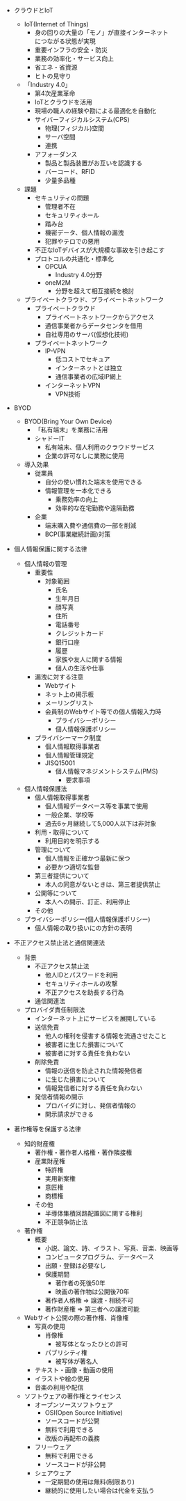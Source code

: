 - クラウドとIoT
    - IoT(Internet of Things)
        - 身の回りの大量の「モノ」が直接インターネット  
        につながる状態が実現
        - 重要インフラの安全・防災
        - 業務の効率化・サービス向上
        - 省エネ・省資源
        - ヒトの見守り
    - 「Industry 4.0」
        - 第4次産業革命
        - IoTとクラウドを活用
        - 現場の職人の経験や勘による最適化を自動化
        - サイバーフィジカルシステム(CPS)
            - 物理(フィジカル)空間
            - サーバ空間
            - 連携
        - アフォーダンス
            - 製品と製品装置がお互いを認識する
            - バーコード、RFID
            - 少量多品種
    - 課題
        - セキュリティの問題
            - 管理者不在
            - セキュリティホール
            - 踏み台
            - 機密データ、個人情報の漏洩
            - 犯罪やテロでの悪用
        - 不正なIoTデバイスが大規模な事故を引き起こす
        - プロトコルの共通化・標準化
            - OPCUA
                - Industry 4.0分野
            - oneM2M
                - 分野を超えて相互接続を検討
    - プライベートクラウド、プライベートネットワーク
        - プライベートクラウド
            - プライベートネットワークからアクセス
            - 通信事業者からデータセンタを借用
            - 自社専用のサーバ(仮想化技術)
        - プライベートネットワーク
            - IP-VPN
                - 低コストでセキュア
                - インターネットとは独立
                - 通信事業者の広域IP網上
            - インターネットVPN
                - VPN技術
- BYOD
    - BYOD(Bring Your Own Device)
        - 「私有端末」を業務に活用
        - シャドーIT
            - 私有端末、個人利用のクラウドサービス
            - 企業の許可なしに業務に使用
    - 導入効果
        - 従業員
            - 自分の使い慣れた端末を使用できる
            - 情報管理を一本化できる
                - 乗務効率の向上
                - 効率的な在宅勤務や遠隔勤務
        - 企業
            - 端末購入費や通信費の一部を削減
            - BCP(事業継続計画)対策
- 個人情報保護に関する法律
    - 個人情報の管理
        - 重要性
            - 対象範囲
                - 氏名
                - 生年月日
                - 顔写真
                - 住所
                - 電話番号
                - クレジットカード
                - 銀行口座
                - 履歴
                - 家族や友人に関する情報
                - 個人の生活や仕事
        - 漏洩に対する注意
            - Webサイト
            - ネット上の掲示板
            - メーリングリスト
            - 会員制のWebサイト等での個人情報入力時
                - プライバシーポリシー
                - 個人情報保護ポリシー
        - プライバシーマーク制度
            - 個人情報取得事業者
            - 個人情報管理規定
            - JISQ15001
                - 個人情報マネジメントシステム(PMS)
                    - 要求事項
    - 個人情報保護法
        - 個人情報取得事業者
            - 個人情報データベース等を事業で使用
            - 一般企業、学校等
            - 過去6ヶ月継続して5,000人以下は非対象
        - 利用・取得について
            - 利用目的を明示する
        - 管理について
            - 個人情報を正確かつ最新に保つ
            - 必要かつ適切な監督
        - 第三者提供について
            - 本人の同意がないときは、第三者提供禁止
        - 公開等について
            - 本人への開示、訂正、利用停止
        - その他
    - プライバシーポリシー(個人情報保護ポリシー)
        - 個人情報の取り扱いにの方針の表明

- 不正アクセス禁止法と通信関連法
    - 背景
        - 不正アクセス禁止法
            - 他人IDとパスワードを利用
            - セキュリティホールの攻撃
            - 不正アクセスを助長する行為
        - 通信関連法
    - プロバイダ責任制限法
        - インターネット上にサービスを展開している
        - 送信免責
            - 他人の権利を侵害する情報を流通させたこと
            - 被害者に生じた損害について
            - 被害者に対する責任を負わない
        - 削除免責
            - 情報の送信を防止された情報発信者
            - に生じた損害について
            - 情報発信者に対する責任を負わない
        - 発信者情報の開示
            - プロバイダに対し、発信者情報の
            - 開示請求ができる

- 著作権等を保護する法律
    - 知的財産権
        - 著作権・著作者人格権・著作隣接権
        - 産業財産権
            - 特許権
            - 実用新案権
            - 意匠権
            - 商標権
        - その他
            - 半導体集積回路配置図に関する権利
            - 不正競争防止法
    - 著作権
        - 概要
            - 小説、論文、詩、イラスト、写真、音楽、映画等
            - コンピュータプログラム、データベース
            - 出願・登録は必要なし
            - 保護期間
                - 著作者の死後50年
                - 映画の著作物は公開後70年
            - 著作者人格権 => 譲渡・相続不可
            - 著作財産権 => 第三者への譲渡可能
    - Webサイト公開の際の著作権、肖像権
        - 写真の使用
            - 肖像権
                - 被写体となったひとの許可
            - パブリシティ権
                - 被写体が著名人
        - テキスト・画像・動画の使用
        - イラストや絵の使用
        - 音楽の利用や配信
    - ソフトウェアの著作権とライセンス
        - オープンソースソフトウェア
            - OSI(Open Source Initiative)
            - ソースコードが公開
            - 無料で利用できる
            - 改版の再配布の義務
        - フリーウェア
            - 無料で利用できる
            - ソースコードが非公開
        - シェアウェア
            - 一定期間の使用は無料(制限あり)
            - 継続的に使用したい場合は代金を支払う